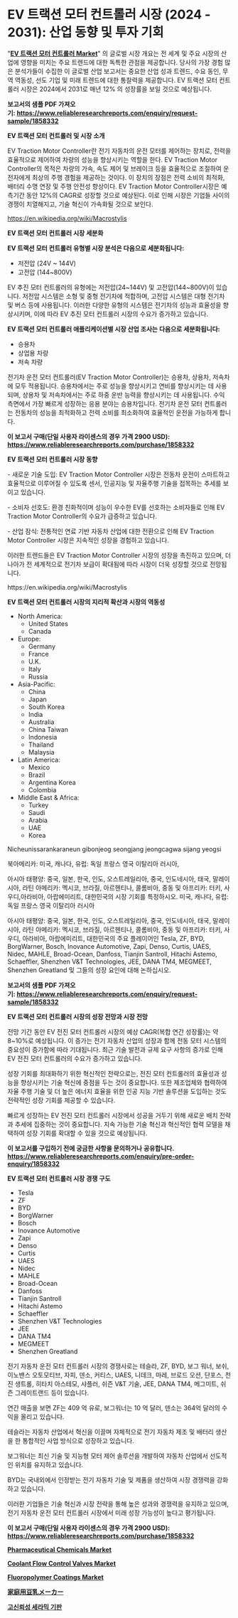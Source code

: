 <p><h1>EV 트랙션 모터 컨트롤러 시장 (2024 - 2031): 산업 동향 및 투자 기회</h1></p><p>"<strong><a href="https://www.reliableresearchreports.com/ev-traction-motor-controller-r1858332">EV 트랙션 모터 컨트롤러 Market</a></strong>" 의 글로벌 시장 개요는 전 세계 및 주요 시장의 산업에 영향을 미치는 주요 트렌드에 대한 독특한 관점을 제공합니다. 당사의 가장 경험 많은 분석가들이 수집한 이 글로벌 산업 보고서는 중요한 산업 성과 트렌드, 수요 동인, 무역 역동성, 선도 기업 및 미래 트렌드에 대한 통찰력을 제공합니다. EV 트랙션 모터 컨트롤러 시장은 2024에서 2031로 매년 12% 의 성장률을 보일 것으로 예상됩니다.</p>
<p><strong>보고서의 샘플 PDF 가져오기:&nbsp;<a href="https://www.reliableresearchreports.com/enquiry/request-sample/1858332">https://www.reliableresearchreports.com/enquiry/request-sample/1858332</a></strong></p>
<p><strong>EV 트랙션 모터 컨트롤러 및 시장 소개</strong></p>
<p><p>EV Traction Motor Controller란 전기 자동차의 운전 모터를 제어하는 장치로, 전력을 효율적으로 제어하여 차량의 성능을 향상시키는 역할을 한다. EV Traction Motor Controller의 목적은 차량의 가속, 속도 제어 및 브레이크 등을 효율적으로 조절하여 운전자에게 최상의 주행 경험을 제공하는 것이다. 이 장치의 장점은 전력 소비의 최적화, 배터리 수명 연장 및 주행 안전성 향상이다. EV Traction Motor Controller시장은 예측기간 동안 12%의 CAGR로 성장할 것으로 예상된다. 이로 인해 시장은 기업들 사이의 경쟁이 치열해지고, 기술 혁신이 가속화될 것으로 보인다.</p></p>
<p><a href="https://en.wikipedia.org/wiki/Macrostylis">https://en.wikipedia.org/wiki/Macrostylis</a></p>
<p><strong>EV 트랙션 모터 컨트롤러 시장 세분화</strong></p>
<p><strong>EV 트랙션 모터 컨트롤러 유형별 시장 분석은 다음으로 세분화됩니다:</strong></p>
<p><ul><li>저전압 (24V ~ 144V)</li><li>고전압 (144~800V)</li></ul></p>
<p><p>EV 추진 모터 컨트롤러의 유형에는 저전압(24~144V) 및 고전압(144~800V)이 있습니다. 저전압 시스템은 소형 및 중형 전기차에 적합하며, 고전압 시스템은 대형 전기차 및 버스 등에 사용됩니다. 이러한 다양한 유형의 시스템은 전기차의 성능과 효율성을 향상시키며, 이에 따라 EV 추진 모터 컨트롤러 시장의 수요가 증가하고 있습니다.</p></p>
<p><strong>EV 트랙션 모터 컨트롤러 애플리케이션별 시장 산업 조사는 다음으로 세분화됩니다:</strong></p>
<p><ul><li>승용차</li><li>상업용 차량</li><li>저속 차량</li></ul></p>
<p><p>전기차 운전 모터 컨트롤러(EV Traction Motor Controller)는 승용차, 상용차, 저속차에 모두 적용됩니다. 승용차에서는 주로 성능을 향상시키고 연비를 향상시키는 데 사용되며, 상용차 및 저속차에서는 주로 하중 운반 능력을 향상시키는 데 사용됩니다. 수익 측면에서 가장 빠르게 성장하는 응용 분야는 승용차입니다. 전기차 운전 모터 컨트롤러는 전동차의 성능을 최적화하고 전력 소비를 최소화하여 효율적인 운전을 가능하게 합니다.</p></p>
<p><strong>이 보고서 구매(단일 사용자 라이센스의 경우 가격 2900 USD): <a href="https://www.reliableresearchreports.com/purchase/1858332">https://www.reliableresearchreports.com/purchase/1858332</a></strong></p>
<p><strong>EV 트랙션 모터 컨트롤러 시장 동향</strong></p>
<p><p>- 새로운 기술 도입: EV Traction Motor Controller 시장은 전동차 운전이 스마트하고 효율적으로 이루어질 수 있도록 센서, 인공지능 및 자율주행 기술을 접목하는 추세를 보이고 있습니다.</p><p>- 소비자 선호도: 환경 친화적이며 성능이 우수한 EV를 선호하는 소비자들로 인해 EV Traction Motor Controller의 수요가 급증하고 있습니다.</p><p>- 산업 잠식: 전통적인 연료 기반 자동차 산업에 대한 전환으로 인해 EV Traction Motor Controller 시장은 지속적인 성장을 경험하고 있습니다.</p><p>이러한 트렌드들은 EV Traction Motor Controller 시장의 성장을 촉진하고 있으며, 더 나아가 전 세계적으로 전기차 보급이 확대됨에 따라 시장이 더욱 성장할 것으로 전망됩니다.</p></p>
<p>https://en.wikipedia.org/wiki/Macrostylis</p>
<p><strong>EV 트랙션 모터 컨트롤러 시장의 지리적 확산과 시장의 역동성</strong></p>
<p><ul>
    <li>
        North America:
        <ul>
            <li>United States</li>
            <li>Canada</li>
        </ul>
    </li>
    <li>
        Europe:
        <ul>
            <li>Germany</li>
            <li>France</li>
            <li>U.K.</li>
            <li>Italy</li>
            <li>Russia</li>
        </ul>
    </li>
    <li>
        Asia-Pacific:
        <ul>
            <li>China</li>
            <li>Japan</li>
            <li>South Korea</li>
            <li>India</li>
            <li>Australia</li>
            <li>China Taiwan</li>
            <li>Indonesia</li>
            <li>Thailand</li>
            <li>Malaysia</li>
        </ul>
    </li>
    <li>
        Latin America:
        <ul>
            <li>Mexico</li>
            <li>Brazil</li>
            <li>Argentina Korea</li>
            <li>Colombia</li>
        </ul>
    </li>
    <li>
        Middle East & Africa:
        <ul>
            <li>Turkey</li>
            <li>Saudi</li>
            <li>Arabia</li>
            <li>UAE</li>
            <li>Korea</li>
        </ul>
    </li>
    </ul></p>
<p><p>Nicheunissarankaraneun gibonjeog seongjang jeongcagwa sijang yeogsi</p><p>북아메리카: 미국, 캐나다, 유럽: 독일 프랑스 영국 이탈리아 러시아,</p><p>아시아 태평양: 중국, 일본, 한국, 인도, 오스트레일리아, 중국, 인도네시아, 태국, 말레이시아, 라틴 아메리카: 멕시코, 브라질, 아르헨티나, 콜롬비아, 중동 및 아프리카: 터키, 사우디,아라비아, 아랍에미리트, 대한민국의 시장 기회를 특정하시오. 미국, 캐나다, 유럽: 독일 프랑스 영국 이탈리아 러시아</p><p>아시아 태평양: 중국, 일본, 한국, 인도, 오스트레일리아, 중국, 인도네시아, 태국, 말레이시아, 라틴 아메리카: 멕시코, 브라질, 아르헨티나, 콜롬비아, 중동 및 아프리카: 터키, 사우디, 아라비아, 아랍에미리트, 대한민국의 주요 플레이어인 Tesla, ZF, BYD, BorgWarner, Bosch, Inovance Automotive, Zapi, Denso, Curtis, UAES, Nidec, MAHLE, Broad-Ocean, Danfoss, Tianjin Santroll, Hitachi Astemo, Schaeffler, Shenzhen V&T Technologies, JEE, DANA TM4, MEGMEET, Shenzhen Greatland 및 그들의 성장 요인에 대해 논하십시오.</p></p>
<p><strong>보고서의 샘플 PDF 가져오기:&nbsp;<a href="https://www.reliableresearchreports.com/enquiry/request-sample/1858332">https://www.reliableresearchreports.com/enquiry/request-sample/1858332</a></strong></p>
<p><strong>EV 트랙션 모터 컨트롤러 시장의 성장 전망과 시장 전망</strong></p>
<p><p>전망 기간 동안 EV 전진 모터 컨트롤러 시장의 예상 CAGR(복합 연간 성장률)는 약 8~10%로 예상됩니다. 이 증가는 전기 자동차 산업의 성장과 함께 전동 모터 시스템의 중요성이 증가함에 따라 기대됩니다. 최근 기술 발전과 규제 요구 사항의 증가로 인해 EV 전진 모터 컨트롤러의 수요가 증가하고 있습니다.</p><p>성장 기회를 최대화하기 위한 혁신적인 전략으로는, 전진 모터 컨트롤러의 효율성과 성능을 향상시키는 기술 혁신에 중점을 두는 것이 중요합니다. 또한 제조업체와 협력하여 자율 주행 기술 및 더 높은 에너지 효율을 위한 인공 지능 기반 솔루션을 도입하는 것도 전략적인 성장 기회를 제공할 수 있습니다.</p><p>빠르게 성장하는 EV 전진 모터 컨트롤러 시장에서 성공을 거두기 위해 새로운 배치 전략과 추세에 집중하는 것이 중요합니다. 지속 가능한 기술 혁신과 혁신적인 협력 모델을 채택하여 성장 기회를 확대할 수 있을 것으로 예상됩니다.</p></p>
<p><strong>이 보고서를 구입하기 전에 궁금한 사항을 문의하거나 공유합니다. <a href="https://www.reliableresearchreports.com/enquiry/pre-order-enquiry/1858332">https://www.reliableresearchreports.com/enquiry/pre-order-enquiry/1858332</a></strong></p>
<p><strong>EV 트랙션 모터 컨트롤러 시장 경쟁 구도</strong></p>
<p><ul><li>Tesla</li><li>ZF</li><li>BYD</li><li>BorgWarner</li><li>Bosch</li><li>Inovance Automotive</li><li>Zapi</li><li>Denso</li><li>Curtis</li><li>UAES</li><li>Nidec</li><li>MAHLE</li><li>Broad-Ocean</li><li>Danfoss</li><li>Tianjin Santroll</li><li>Hitachi Astemo</li><li>Schaeffler</li><li>Shenzhen V&T Technologies</li><li>JEE</li><li>DANA TM4</li><li>MEGMEET</li><li>Shenzhen Greatland</li></ul></p>
<p><p>전기 자동차 운전 모터 컨트롤러 시장의 경쟁사로는 테슬라, ZF, BYD, 보그 워너, 보쉬, 이노밴스 오토모티브, 자피, 덴소, 커티스, UAES, 니데크, 마레, 브로드 오션, 단포스, 천진 생트롤, 히타치 아스테모, 샤플러, 쉬즌 V&T 기술, JEE, DANA TM4, 메그미트, 쉬즌 그레이트랜드 등이 있습니다.</p><p>연간 매출을 보면 ZF는 409 억 유로, 보그워너는 10 억 달러, 덴소는 364억 달러의 수익을 올리고 있습니다.</p><p>테슬라는 자동차 산업에서 혁신을 이끌며 자체적으로 전기 자동차 제조 및 배터리 생산을 한 통합적인 사업 방식으로 성장하고 있습니다.</p><p>보그워너는 최신 기술 및 지능형 모터 제어 솔루션을 개발하여 자동차 산업에서 선도적인 위치를 유지하고 있습니다.</p><p>BYD는 국내외에서 인정받는 전기 자동차 기술 및 제품을 생산하여 시장 경쟁력을 강화하고 있습니다.</p><p>이러한 기업들은 기술 혁신과 시장 전략을 통해 높은 성과와 경쟁력을 유지하고 있으며, 전기 자동차 운전 모터 컨트롤러 시장에서 미래 성장 가능성이 높다고 평가됩니다.</p></p>
<p><strong>이 보고서 구매(단일 사용자 라이센스의 경우 가격 2900 USD): <a href="https://www.reliableresearchreports.com/purchase/1858332">https://www.reliableresearchreports.com/purchase/1858332</a></strong></p>
<p><strong><p><a href="https://medium.com/@bethelokon998/pharmaceutical-chemicals-market-share-size-trends-industry-analysis-report-by-type-by-end-use-9432c54026ce">Pharmaceutical Chemicals Market</a></p><p><a href="https://issuu.com/reportprime-2/docs/coolant-flow-control-valves-market-_b1af2e7ad6579f">Coolant Flow Control Valves Market</a></p><p><a href="https://issuu.com/reportprime-2/docs/fluoropolymer-coatings-market-size-_54c4dda01837af">Fluoropolymer Coatings Market</a></p><p><a href="https://github.com/mohamedbakry57/Market-Research-Report-List-5/blob/main/802543887317.md">家庭用豆乳メーカー</a></p><p><a href="https://github.com/laholand/Market-Research-Report-List-6/blob/main/1287792108207.md">고신뢰성 세라믹 기판</a></p></strong></p>
<p></p>